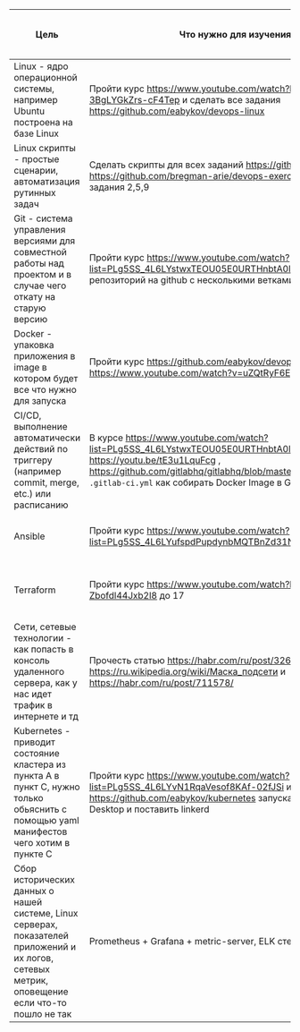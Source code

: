 | Цель | Что нужно для изучения и Задания | Как поймем что цель достигнута? | Примерная дата окончания изучения | Aider | Polina
|-|-|-|-|-|-
| Linux - ядро операционной системы, например Ubuntu построена на базе Linux | Пройти курс https://www.youtube.com/watch?list=PLg5SS_4L6LYuE4z-3BgLYGkZrs-cF4Tep и сделать все задания https://github.com/eabykov/devops-linux | Может устанавливать программы, знает основные команды и может их применять, что такое ядро linux, знает основные папки есть в `/`, вопросы https://github.com/bregman-arie/devops-exercises/tree/master/topics/linux и https://github.com/bregman-arie/devops-exercises#operating-system---self-assessment | 01.03.2023 | [x] | 
| Linux скрипты - простые сценарии, автоматизация рутинных задач | Сделать скрипты для всех заданий https://github.com/eabykov/devops-linux и https://github.com/bregman-arie/devops-exercises/tree/master/topics/shell задания 2,5,9 | Умеет задавать переменные и использовать их, может применять условный оператор IF и использовать CASE, умеет использовать циклы, вопросы https://github.com/bregman-arie/devops-exercises/tree/master/topics/shell | 01.03.2023 | | 
| Git - система управления версиями для совместной работы над проектом и в случае чего откату на старую версию | Пройти курс https://www.youtube.com/watch?list=PLg5SS_4L6LYstwxTEOU05E0URTHnbtA0l до 15 урока и создать свой репозиторий на github с несколькими ветками и тегами | Знает что такое commit и как его делать, умеет делать branch и tag, знает что такое merge и как исправлять конфликты, знает как откатиться на предидущий commit, как склонировать репозиторий локально и как загрузить свои изменения в github, вопросы https://github.com/bregman-arie/devops-exercises/tree/master/topics/git | 01.03.2023 | [x] | 
| Docker - упаковка приложения в image в котором будет все что нужно для запуска | Пройти курс https://github.com/eabykov/devops-docker и посмотреть урок https://www.youtube.com/watch?v=uZQtRyF6Eg | Понимает зачем нужен docker, умеет создавать свой образ и пушить его в dockerhub, умеет запускать несколько образов вместе используя compose, вопросы https://habr.com/ru/company/southbridge/blog/528206/ | 15.03.2023 | | 
| CI/CD, выполнение автоматически действий по триггеру (например commit, merge, etc.) или расписанию | В курсе https://www.youtube.com/watch?list=PLg5SS_4L6LYstwxTEOU05E0URTHnbtA0l 15й и 16й, https://youtu.be/tE3u1LquFcg , https://github.com/gitlabhq/gitlabhq/blob/master/doc/ci/docker/using_kaniko.md `.gitlab-ci.yml` как собирать Docker Image в GitLab правильно | Сделал автоматическую сборку своего Docker Image и отправку github хранилище образов (registry), из каких шагов состоит идеальный пайплайн, вопросы https://github.com/bregman-arie/devops-exercises/tree/master/topics/cicd | 01.04.2023 | | 
| Ansible | Пройти курс https://www.youtube.com/watch?list=PLg5SS_4L6LYufspdPupdynbMQTBnZd31N до 20 | Понимает зачем нужен Ansible, что такое идемпотентность, что такое playbook, умеет писать свои роли, вопросы https://github.com/bregman-arie/devops-exercises/tree/master/topics/ansible | 01.05.2023 | | 
| Terraform | Пройти курс https://www.youtube.com/watch?list=PLg5SS_4L6LYujWDTYb-Zbofdl44Jxb2l8 до 17 | Понимает зачем нужен Terraform, знает как создавать ресурсы (например виртуальную машину), где хранится состояние (информация) о том что сделал terraform, вопросы https://habr.com/ru/company/southbridge/blog/528206/ | 01.05.2023 | | 
| Сети, сетевые технологии - как попасть в консоль удаленного сервера, как у нас идет трафик в интернете и тд | Прочесть статью https://habr.com/ru/post/326574/ , https://ru.wikipedia.org/wiki/Маска_подсети и https://habr.com/ru/post/711578/ | SSH, что такое 'пакет', знает уровни TCP/IP, что такое DNS, что такое HTTP протокол и REST, что такое IP и маска подсети, как на linux посмотреть сетевые интерфейсы, сниффинг трафика, что такое Nginx (как выглядит конфиг) и балансировка, вопросы https://github.com/bregman-arie/devops-exercises#network и https://github.com/bregman-arie/devops-exercises/tree/master/topics/dns | 01.05.2023 | | 
| Kubernetes - приводит состояние кластера из пункта А в пункт С, нужно только обьяснить с помощью yaml манифестов чего хотим в пункте С | Пройти курс https://www.youtube.com/watch?list=PLg5SS_4L6LYvN1RqaVesof8KAf-02fJSi и https://github.com/eabykov/kubernetes запускать локально через Docker Desktop и поставить linkerd | Понимает зачем нужен Kubernetes, как устанавливать приложения через helm, вопросы https://github.com/bregman-arie/devops-exercises/tree/master/topics/kubernetes | 01.06.2023 | | 
| Сбор исторических данных о нашей системе, Linux серверах, показателей приложений и их логов, сетевых метрик, оповещение если что-то пошло не так | Prometheus + Grafana + metric-server, ELK стек (логи), Трейсинг | Понимает как создавать алерты (оповещения), может настроить мониторинг Kubernetes и приложений в нем, вопросы https://github.com/bregman-arie/devops-exercises#prometheus , https://github.com/bregman-arie/devops-exercises#monitoring и https://github.com/bregman-arie/devops-exercises#elastic | 01.06.2023 | | 
